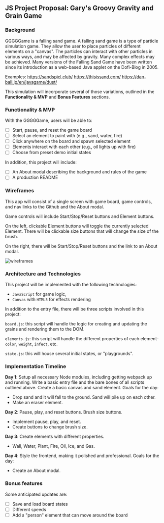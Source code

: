 ## JS Project Proposal: Gary's Groovy Gravity and Grain Game

### Background

GGGGGame is a falling sand game. A falling sand game is a type of particle simulation game. They allow the user to place particles of different elements on a "canvas". The particles can interact with other particles in various ways, and may be affected by gravity. Many complex effects may be achieved. Many versions of the Falling Sand Game have been written since its introduction as a web-based Java applet on the Dofi-Blog in 2005.

Examples: 
https://sandspiel.club/
https://thisissand.com/
https://dan-ball.jp/en/javagame/dust/

This simulation will incorporate several of those variations, outlined in the **Functionality & MVP** and **Bonus Features** sections.  

### Functionality & MVP  

With the GGGGGame, users will be able to:

- [ ] Start, pause, and reset the game board
- [ ] Select an element to paint with (e.g., sand, water, fire)
- [ ] Click anywhere on the board and spawn selected element
- [ ] Elements interact with each other (e.g., oil lights up with fire)
- [ ] Choose from preset demo initial states

In addition, this project will include:

- [ ] An About modal describing the background and rules of the game
- [ ] A production README

### Wireframes

This app will consist of a single screen with game board, game controls, and nav links to the Github and the About modal. 

Game controls will include Start/Stop/Reset buttons and Element buttons.  

On the left, clickable Element buttons will toggle the currently selected Element. There will be clickable size buttons that will change the size of the brush.

On the right, there will be Start/Stop/Reset buttons and the link to an About modal.

![wireframes](https://i.imgur.com/J55TB1r.png)

### Architecture and Technologies

This project will be implemented with the following technologies:

- `JavaScript` for game logic,
- `Canvas` with `HTML5` for effects rendering

In addition to the entry file, there will be three scripts involved in this project:

`board.js`: this script will handle the logic for creating and updating the grains and rendering them to the DOM.

`elements.js`: this script will handle the different properties of each element- `color`, `weight`, `infect`, etc.

`state.js`: this will house several initial states, or "playgrounds".

### Implementation Timeline

**Day 1**: Setup all necessary Node modules, including getting webpack up and running. Write a basic entry file and the bare bones of all scripts outlined above. Create a basic canvas and sand element. Goals for the day:

- Drop sand and it will fall to the ground. Sand will pile up on each other.
- Make an eraser element.

**Day 2**: Pause, play, and reset buttons. Brush size buttons.

- Implement pause, play, and reset.
- Create buttons to change brush size.

**Day 3**: Create elements with different properties.

- Wall, Water, Plant, Fire, Oil, Ice, and Gas.

**Day 4**: Style the frontend, making it polished and professional.  Goals for the day:

- Create an About modal.


### Bonus features

Some anticipated updates are:

- [ ] Save and load board states
- [ ] Different speeds
- [ ] Add a "person" element that can move around the board